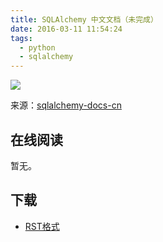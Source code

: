 ```yaml
---
title: SQLAlchemy 中文文档（未完成）
date: 2016-03-11 11:54:24
tags:
  - python
  - sqlalchemy
---
```


![](http://www.pythondoc.com/img/sqlalchemy.png)

来源：[sqlalchemy-docs-cn](https://github.com/sixu05202004/sqlalchemy-docs-cn)

<!--more-->

## 在线阅读 ##

暂无。

## 下载 ##

+ [RST格式](https://github.com/sixu05202004/sqlalchemy-docs-cn/archive/master.zip)